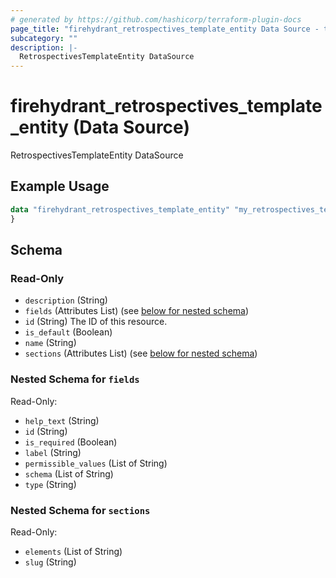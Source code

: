 ```yaml
---
# generated by https://github.com/hashicorp/terraform-plugin-docs
page_title: "firehydrant_retrospectives_template_entity Data Source - terraform-provider-firehydrant"
subcategory: ""
description: |-
  RetrospectivesTemplateEntity DataSource
---
```


# firehydrant_retrospectives_template_entity (Data Source)

RetrospectivesTemplateEntity DataSource

## Example Usage

```terraform
data "firehydrant_retrospectives_template_entity" "my_retrospectives_templateentity" {
}
```

<!-- schema generated by tfplugindocs -->
## Schema

### Read-Only

- `description` (String)
- `fields` (Attributes List) (see [below for nested schema](#nestedatt--fields))
- `id` (String) The ID of this resource.
- `is_default` (Boolean)
- `name` (String)
- `sections` (Attributes List) (see [below for nested schema](#nestedatt--sections))

<a id="nestedatt--fields"></a>
### Nested Schema for `fields`

Read-Only:

- `help_text` (String)
- `id` (String)
- `is_required` (Boolean)
- `label` (String)
- `permissible_values` (List of String)
- `schema` (List of String)
- `type` (String)


<a id="nestedatt--sections"></a>
### Nested Schema for `sections`

Read-Only:

- `elements` (List of String)
- `slug` (String)
